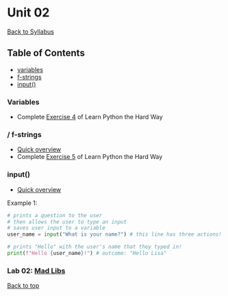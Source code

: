 # <a id="top">Unit 02
[Back to Syllabus](https://github.com/PdxCodeGuild/Programming101#top)

## Table of Contents
- [variables](#variables)
- [f-strings](#fstring)
- [input()](#input)

### <a id="variables"></a>Variables
- Complete [Exercise 4](https://learnpythonthehardway.org/python3/ex4.html) of Learn Python the Hard Way

### <a id="fstring"></a>/ f-strings
- [Quick overview](https://www.w3schools.com/python/ref_func_print.asp)
- Complete [Exercise 5](https://learnpythonthehardway.org/python3/ex5.html) of Learn Python the Hard Way

### <a id="input"></a>input()
- [Quick overview](https://www.w3schools.com/python/ref_func_input.asp)

Example 1:
```python
# prints a question to the user
# then allows the user to type an input
# saves user input to a variable
user_name = input("What is your name?") # this line has three actions!

# prints "Hello" with the user's name that they typed in!
print(f"Hello {user_name}!") # outcome: "Hello Lisa"
```

### Lab 02: [Mad Libs](https://github.com/PdxCodeGuild/IntroToProgramming/blob/master/labs/lab02-madlib.md)

[Back to top](#top)